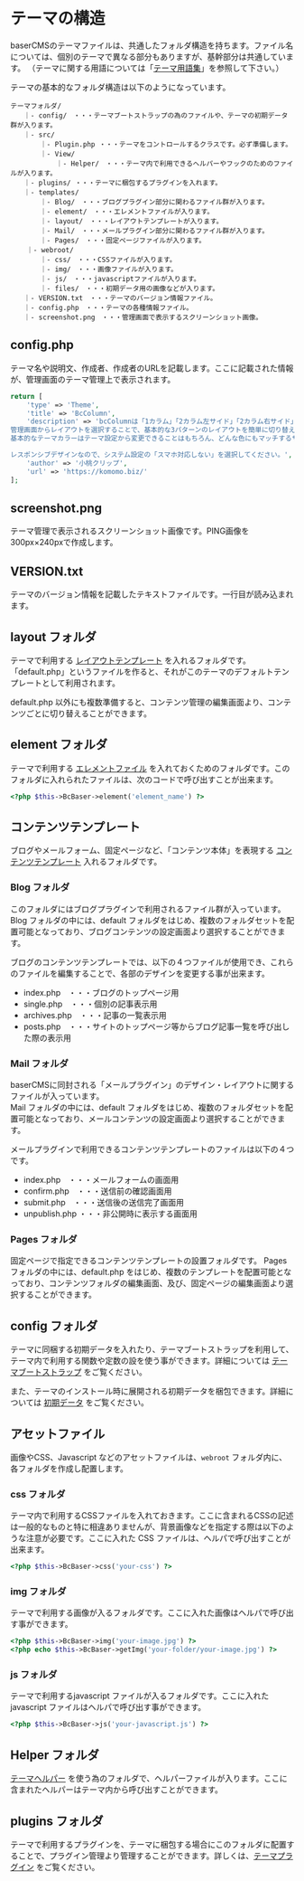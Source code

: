 # テーマの構造

baserCMSのテーマファイルは、共通したフォルダ構造を持ちます。ファイル名については、個別のテーマで異なる部分もありますが、基幹部分は共通しています。 （テーマに関する用語については「[テーマ用語集](glossary)」を参照して下さい。）


テーマの基本的なフォルダ構造は以下のようになっています。

```
テーマフォルダ/
　　｜- config/　・・・テーマブートストラップの為のファイルや、テーマの初期データ群が入ります。
　　｜- src/
    　　｜- Plugin.php ・・・テーマをコントロールするクラスです。必ず準備します。
    　　｜- View/
        　　｜- Helper/　・・・テーマ内で利用できるヘルパーやフックのためのファイルが入ります。
　　｜- plugins/ ・・・テーマに梱包するプラグインを入れます。        
　　｜- templates/
    　　｜- Blog/　・・・ブログプラグイン部分に関わるファイル群が入ります。
    　　｜- element/　・・・エレメントファイルが入ります。
    　　｜- layout/　・・・レイアウトテンプレートが入ります。
    　　｜- Mail/　・・・メールプラグイン部分に関わるファイル群が入ります。
    　　｜- Pages/　・・・固定ページファイルが入ります。
    ｜- webroot/
    　　｜- css/　・・・CSSファイルが入ります。
    　　｜- img/　・・・画像ファイルが入ります。
    　　｜- js/　・・・javascriptファイルが入ります。
    　　｜- files/　・・・初期データ用の画像などが入ります。
　　｜- VERSION.txt　・・・テーマのバージョン情報ファイル。
　　｜- config.php　・・・テーマの各種情報ファイル。
　　｜- screenshot.png　・・・管理画面で表示するスクリーンショット画像。
```

## config.php
テーマ名や説明文、作成者、作成者のURLを記載します。ここに記載された情報が、管理画面のテーマ管理上で表示されます。

```php
return [
    'type' => 'Theme',
    'title' => 'BcColumn',
    'description' => 'bcColumnは「1カラム」「2カラム左サイド」「2カラム右サイド」のレイアウトが準備されているデザインテーマです。
管理画面からレイアウトを選択することで、基本的な3パターンのレイアウトを簡単に切り替えることができるのが、名前のコンセプトです。
基本的なテーマカラーはテーマ設定から変更できることはもちろん、どんな色にもマッチするサブカラーで『シンプルでカッコいい』デザインを目指しています。

レスポンシブデザインなので、システム設定の「スマホ対応しない」を選択してください。',
    'author' => '小桃クリップ',
    'url' => 'https://komomo.biz/'
];
```

## screenshot.png
テーマ管理で表示されるスクリーンショット画像です。PING画像を300px×240pxで作成します。

## VERSION.txt
テーマのバージョン情報を記載したテキストファイルです。一行目が読み込まれます。

## layout フォルダ
テーマで利用する [レイアウトテンプレート](./glossary#レイアウトテンプレート) を入れるフォルダです。「default.php」というファイルを作ると、それがこのテーマのデフォルトテンプレートとして利用されます。

default.php 以外にも複数準備すると、コンテンツ管理の編集画面より、コンテンツごとに切り替えることができます。

## element フォルダ
テーマで利用する [エレメントファイル](./glossary#エレメントテンプレート) を入れておくためのフォルダです。このフォルダに入れられたファイルは、次のコードで呼び出すことが出来ます。

```php
<?php $this->BcBaser->element('element_name') ?>
```

## コンテンツテンプレート
ブログやメールフォーム、固定ページなど、「コンテンツ本体」を表現する [コンテンツテンプレート](./glossary#コンテンツテンプレート) 入れるフォルダです。

### Blog フォルダ
このフォルダにはブログプラグインで利用されるファイル群が入っています。  
Blog フォルダの中には、default フォルダをはじめ、複数のフォルダセットを配置可能となっており、ブログコンテンツの設定画面より選択することができます。

ブログのコンテンツテンプレートでは、以下の４つファイルが使用でき、これらのファイルを編集することで、各部のデザインを変更する事が出来ます。

- index.php　・・・ブログのトップページ用
- single.php　・・・個別の記事表示用
- archives.php　・・・記事の一覧表示用
- posts.php　・・・サイトのトップページ等からブログ記事一覧を呼び出した際の表示用

### Mail フォルダ
baserCMSに同封される「メールプラグイン」のデザイン・レイアウトに関するファイルが入っています。  
Mail フォルダの中には、default フォルダをはじめ、複数のフォルダセットを配置可能となっており、メールコンテンツの設定画面より選択することができます。

メールプラグインで利用できるコンテンツテンプレートのファイルは以下の４つです。

- index.php　・・・メールフォームの画面用
- confirm.php　・・・送信前の確認画面用
- submit.php　・・・送信後の送信完了画面用
- unpublish.php ・・・非公開時に表示する画面用

### Pages フォルダ
固定ページで指定できるコンテンツテンプレートの設置フォルダです。
Pages フォルダの中には、default.php をはじめ、複数のテンプレートを配置可能となっており、コンテンツフォルダの編集画面、及び、固定ページの編集画面より選択することができます。


## config フォルダ
テーマに同梱する初期データを入れたり、テーマブートストラップを利用して、テーマ内で利用する関数や定数の設を使う事ができます。詳細については [テーマブートストラップ](./theme_bootstrap) をご覧ください。

また、テーマのインストール時に展開される初期データを梱包できます。詳細については [初期データ](initial_data) をご覧ください。

## アセットファイル
画像やCSS、Javascript などのアセットファイルは、`webroot` フォルダ内に、各フォルダを作成し配置します。

### css フォルダ
テーマ内で利用するCSSファイルを入れておきます。ここに含まれるCSSの記述は一般的なものと特に相違ありませんが、背景画像などを指定する際は以下のような注意が必要です。ここに入れた CSS ファイルは、ヘルパで呼び出すことが出来ます。

```php
<?php $this->BcBaser->css('your-css') ?>
```

### img フォルダ
テーマで利用する画像が入るフォルダです。ここに入れた画像はヘルパで呼び出す事ができます。

```php
<?php $this->BcBaser->img('your-image.jpg') ?>
<?php echo $this->BcBaser->getImg('your-folder/your-image.jpg') ?>
```

### js フォルダ
テーマで利用するjavascript ファイルが入るフォルダです。ここに入れた javascript ファイルはヘルパで呼び出す事ができます。

```php
<?php $this->BcBaser->js('your-javascript.js') ?>
```

## Helper フォルダ
[テーマヘルパー](./theme_helper) を使う為のフォルダで、ヘルパーファイルが入ります。ここに含まれたヘルパーはテーマ内から呼び出すことができます。

## plugins フォルダ
テーマで利用するプラグインを、テーマに梱包する場合にこのフォルダに配置することで、プラグイン管理より管理することができます。詳しくは、[テーマプラグイン](theme_plugin) をご覧ください。

